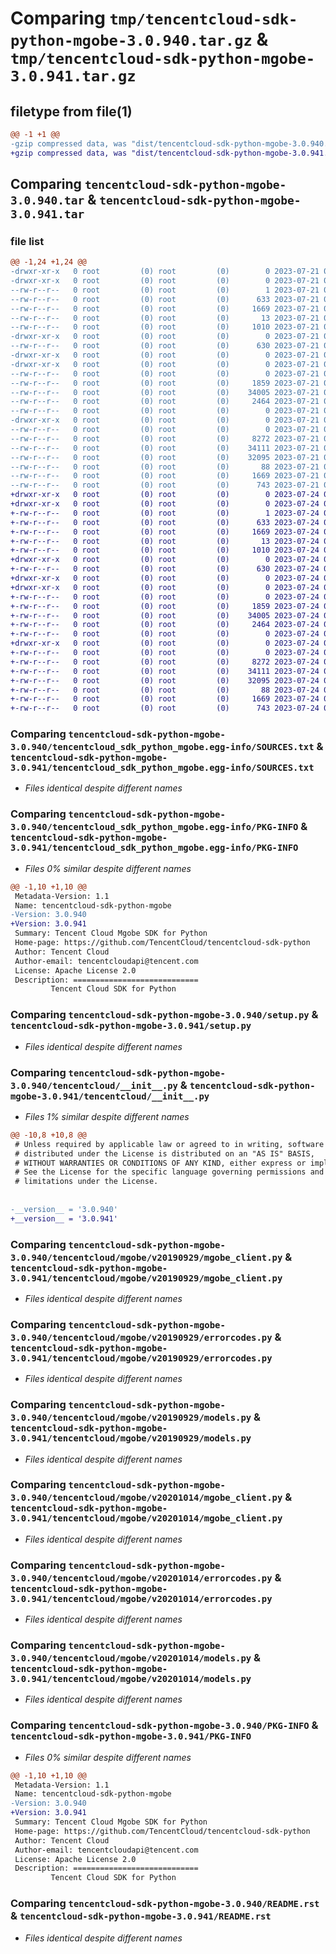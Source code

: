 # Comparing `tmp/tencentcloud-sdk-python-mgobe-3.0.940.tar.gz` & `tmp/tencentcloud-sdk-python-mgobe-3.0.941.tar.gz`

## filetype from file(1)

```diff
@@ -1 +1 @@
-gzip compressed data, was "dist/tencentcloud-sdk-python-mgobe-3.0.940.tar", last modified: Fri Jul 21 00:45:47 2023, max compression
+gzip compressed data, was "dist/tencentcloud-sdk-python-mgobe-3.0.941.tar", last modified: Mon Jul 24 00:40:09 2023, max compression
```

## Comparing `tencentcloud-sdk-python-mgobe-3.0.940.tar` & `tencentcloud-sdk-python-mgobe-3.0.941.tar`

### file list

```diff
@@ -1,24 +1,24 @@
-drwxr-xr-x   0 root         (0) root         (0)        0 2023-07-21 00:45:47.000000 tencentcloud-sdk-python-mgobe-3.0.940/
-drwxr-xr-x   0 root         (0) root         (0)        0 2023-07-21 00:45:47.000000 tencentcloud-sdk-python-mgobe-3.0.940/tencentcloud_sdk_python_mgobe.egg-info/
--rw-r--r--   0 root         (0) root         (0)        1 2023-07-21 00:45:47.000000 tencentcloud-sdk-python-mgobe-3.0.940/tencentcloud_sdk_python_mgobe.egg-info/dependency_links.txt
--rw-r--r--   0 root         (0) root         (0)      633 2023-07-21 00:45:47.000000 tencentcloud-sdk-python-mgobe-3.0.940/tencentcloud_sdk_python_mgobe.egg-info/SOURCES.txt
--rw-r--r--   0 root         (0) root         (0)     1669 2023-07-21 00:45:47.000000 tencentcloud-sdk-python-mgobe-3.0.940/tencentcloud_sdk_python_mgobe.egg-info/PKG-INFO
--rw-r--r--   0 root         (0) root         (0)       13 2023-07-21 00:45:47.000000 tencentcloud-sdk-python-mgobe-3.0.940/tencentcloud_sdk_python_mgobe.egg-info/top_level.txt
--rw-r--r--   0 root         (0) root         (0)     1010 2023-07-21 00:45:46.000000 tencentcloud-sdk-python-mgobe-3.0.940/setup.py
-drwxr-xr-x   0 root         (0) root         (0)        0 2023-07-21 00:45:47.000000 tencentcloud-sdk-python-mgobe-3.0.940/tencentcloud/
--rw-r--r--   0 root         (0) root         (0)      630 2023-07-21 00:45:46.000000 tencentcloud-sdk-python-mgobe-3.0.940/tencentcloud/__init__.py
-drwxr-xr-x   0 root         (0) root         (0)        0 2023-07-21 00:45:47.000000 tencentcloud-sdk-python-mgobe-3.0.940/tencentcloud/mgobe/
-drwxr-xr-x   0 root         (0) root         (0)        0 2023-07-21 00:45:47.000000 tencentcloud-sdk-python-mgobe-3.0.940/tencentcloud/mgobe/v20190929/
--rw-r--r--   0 root         (0) root         (0)        0 2023-07-21 00:45:46.000000 tencentcloud-sdk-python-mgobe-3.0.940/tencentcloud/mgobe/v20190929/__init__.py
--rw-r--r--   0 root         (0) root         (0)     1859 2023-07-21 00:45:46.000000 tencentcloud-sdk-python-mgobe-3.0.940/tencentcloud/mgobe/v20190929/mgobe_client.py
--rw-r--r--   0 root         (0) root         (0)    34005 2023-07-21 00:45:46.000000 tencentcloud-sdk-python-mgobe-3.0.940/tencentcloud/mgobe/v20190929/errorcodes.py
--rw-r--r--   0 root         (0) root         (0)     2464 2023-07-21 00:45:46.000000 tencentcloud-sdk-python-mgobe-3.0.940/tencentcloud/mgobe/v20190929/models.py
--rw-r--r--   0 root         (0) root         (0)        0 2023-07-21 00:45:46.000000 tencentcloud-sdk-python-mgobe-3.0.940/tencentcloud/mgobe/__init__.py
-drwxr-xr-x   0 root         (0) root         (0)        0 2023-07-21 00:45:47.000000 tencentcloud-sdk-python-mgobe-3.0.940/tencentcloud/mgobe/v20201014/
--rw-r--r--   0 root         (0) root         (0)        0 2023-07-21 00:45:46.000000 tencentcloud-sdk-python-mgobe-3.0.940/tencentcloud/mgobe/v20201014/__init__.py
--rw-r--r--   0 root         (0) root         (0)     8272 2023-07-21 00:45:46.000000 tencentcloud-sdk-python-mgobe-3.0.940/tencentcloud/mgobe/v20201014/mgobe_client.py
--rw-r--r--   0 root         (0) root         (0)    34111 2023-07-21 00:45:46.000000 tencentcloud-sdk-python-mgobe-3.0.940/tencentcloud/mgobe/v20201014/errorcodes.py
--rw-r--r--   0 root         (0) root         (0)    32095 2023-07-21 00:45:46.000000 tencentcloud-sdk-python-mgobe-3.0.940/tencentcloud/mgobe/v20201014/models.py
--rw-r--r--   0 root         (0) root         (0)       88 2023-07-21 00:45:47.000000 tencentcloud-sdk-python-mgobe-3.0.940/setup.cfg
--rw-r--r--   0 root         (0) root         (0)     1669 2023-07-21 00:45:47.000000 tencentcloud-sdk-python-mgobe-3.0.940/PKG-INFO
--rw-r--r--   0 root         (0) root         (0)      743 2023-07-21 00:45:46.000000 tencentcloud-sdk-python-mgobe-3.0.940/README.rst
+drwxr-xr-x   0 root         (0) root         (0)        0 2023-07-24 00:40:09.000000 tencentcloud-sdk-python-mgobe-3.0.941/
+drwxr-xr-x   0 root         (0) root         (0)        0 2023-07-24 00:40:09.000000 tencentcloud-sdk-python-mgobe-3.0.941/tencentcloud_sdk_python_mgobe.egg-info/
+-rw-r--r--   0 root         (0) root         (0)        1 2023-07-24 00:40:09.000000 tencentcloud-sdk-python-mgobe-3.0.941/tencentcloud_sdk_python_mgobe.egg-info/dependency_links.txt
+-rw-r--r--   0 root         (0) root         (0)      633 2023-07-24 00:40:09.000000 tencentcloud-sdk-python-mgobe-3.0.941/tencentcloud_sdk_python_mgobe.egg-info/SOURCES.txt
+-rw-r--r--   0 root         (0) root         (0)     1669 2023-07-24 00:40:09.000000 tencentcloud-sdk-python-mgobe-3.0.941/tencentcloud_sdk_python_mgobe.egg-info/PKG-INFO
+-rw-r--r--   0 root         (0) root         (0)       13 2023-07-24 00:40:09.000000 tencentcloud-sdk-python-mgobe-3.0.941/tencentcloud_sdk_python_mgobe.egg-info/top_level.txt
+-rw-r--r--   0 root         (0) root         (0)     1010 2023-07-24 00:40:09.000000 tencentcloud-sdk-python-mgobe-3.0.941/setup.py
+drwxr-xr-x   0 root         (0) root         (0)        0 2023-07-24 00:40:09.000000 tencentcloud-sdk-python-mgobe-3.0.941/tencentcloud/
+-rw-r--r--   0 root         (0) root         (0)      630 2023-07-24 00:40:09.000000 tencentcloud-sdk-python-mgobe-3.0.941/tencentcloud/__init__.py
+drwxr-xr-x   0 root         (0) root         (0)        0 2023-07-24 00:40:09.000000 tencentcloud-sdk-python-mgobe-3.0.941/tencentcloud/mgobe/
+drwxr-xr-x   0 root         (0) root         (0)        0 2023-07-24 00:40:09.000000 tencentcloud-sdk-python-mgobe-3.0.941/tencentcloud/mgobe/v20190929/
+-rw-r--r--   0 root         (0) root         (0)        0 2023-07-24 00:40:09.000000 tencentcloud-sdk-python-mgobe-3.0.941/tencentcloud/mgobe/v20190929/__init__.py
+-rw-r--r--   0 root         (0) root         (0)     1859 2023-07-24 00:40:09.000000 tencentcloud-sdk-python-mgobe-3.0.941/tencentcloud/mgobe/v20190929/mgobe_client.py
+-rw-r--r--   0 root         (0) root         (0)    34005 2023-07-24 00:40:09.000000 tencentcloud-sdk-python-mgobe-3.0.941/tencentcloud/mgobe/v20190929/errorcodes.py
+-rw-r--r--   0 root         (0) root         (0)     2464 2023-07-24 00:40:09.000000 tencentcloud-sdk-python-mgobe-3.0.941/tencentcloud/mgobe/v20190929/models.py
+-rw-r--r--   0 root         (0) root         (0)        0 2023-07-24 00:40:09.000000 tencentcloud-sdk-python-mgobe-3.0.941/tencentcloud/mgobe/__init__.py
+drwxr-xr-x   0 root         (0) root         (0)        0 2023-07-24 00:40:09.000000 tencentcloud-sdk-python-mgobe-3.0.941/tencentcloud/mgobe/v20201014/
+-rw-r--r--   0 root         (0) root         (0)        0 2023-07-24 00:40:09.000000 tencentcloud-sdk-python-mgobe-3.0.941/tencentcloud/mgobe/v20201014/__init__.py
+-rw-r--r--   0 root         (0) root         (0)     8272 2023-07-24 00:40:09.000000 tencentcloud-sdk-python-mgobe-3.0.941/tencentcloud/mgobe/v20201014/mgobe_client.py
+-rw-r--r--   0 root         (0) root         (0)    34111 2023-07-24 00:40:09.000000 tencentcloud-sdk-python-mgobe-3.0.941/tencentcloud/mgobe/v20201014/errorcodes.py
+-rw-r--r--   0 root         (0) root         (0)    32095 2023-07-24 00:40:09.000000 tencentcloud-sdk-python-mgobe-3.0.941/tencentcloud/mgobe/v20201014/models.py
+-rw-r--r--   0 root         (0) root         (0)       88 2023-07-24 00:40:09.000000 tencentcloud-sdk-python-mgobe-3.0.941/setup.cfg
+-rw-r--r--   0 root         (0) root         (0)     1669 2023-07-24 00:40:09.000000 tencentcloud-sdk-python-mgobe-3.0.941/PKG-INFO
+-rw-r--r--   0 root         (0) root         (0)      743 2023-07-24 00:40:09.000000 tencentcloud-sdk-python-mgobe-3.0.941/README.rst
```

### Comparing `tencentcloud-sdk-python-mgobe-3.0.940/tencentcloud_sdk_python_mgobe.egg-info/SOURCES.txt` & `tencentcloud-sdk-python-mgobe-3.0.941/tencentcloud_sdk_python_mgobe.egg-info/SOURCES.txt`

 * *Files identical despite different names*

### Comparing `tencentcloud-sdk-python-mgobe-3.0.940/tencentcloud_sdk_python_mgobe.egg-info/PKG-INFO` & `tencentcloud-sdk-python-mgobe-3.0.941/tencentcloud_sdk_python_mgobe.egg-info/PKG-INFO`

 * *Files 0% similar despite different names*

```diff
@@ -1,10 +1,10 @@
 Metadata-Version: 1.1
 Name: tencentcloud-sdk-python-mgobe
-Version: 3.0.940
+Version: 3.0.941
 Summary: Tencent Cloud Mgobe SDK for Python
 Home-page: https://github.com/TencentCloud/tencentcloud-sdk-python
 Author: Tencent Cloud
 Author-email: tencentcloudapi@tencent.com
 License: Apache License 2.0
 Description: ============================
         Tencent Cloud SDK for Python
```

### Comparing `tencentcloud-sdk-python-mgobe-3.0.940/setup.py` & `tencentcloud-sdk-python-mgobe-3.0.941/setup.py`

 * *Files identical despite different names*

### Comparing `tencentcloud-sdk-python-mgobe-3.0.940/tencentcloud/__init__.py` & `tencentcloud-sdk-python-mgobe-3.0.941/tencentcloud/__init__.py`

 * *Files 1% similar despite different names*

```diff
@@ -10,8 +10,8 @@
 # Unless required by applicable law or agreed to in writing, software
 # distributed under the License is distributed on an "AS IS" BASIS,
 # WITHOUT WARRANTIES OR CONDITIONS OF ANY KIND, either express or implied.
 # See the License for the specific language governing permissions and
 # limitations under the License.
 
 
-__version__ = '3.0.940'
+__version__ = '3.0.941'
```

### Comparing `tencentcloud-sdk-python-mgobe-3.0.940/tencentcloud/mgobe/v20190929/mgobe_client.py` & `tencentcloud-sdk-python-mgobe-3.0.941/tencentcloud/mgobe/v20190929/mgobe_client.py`

 * *Files identical despite different names*

### Comparing `tencentcloud-sdk-python-mgobe-3.0.940/tencentcloud/mgobe/v20190929/errorcodes.py` & `tencentcloud-sdk-python-mgobe-3.0.941/tencentcloud/mgobe/v20190929/errorcodes.py`

 * *Files identical despite different names*

### Comparing `tencentcloud-sdk-python-mgobe-3.0.940/tencentcloud/mgobe/v20190929/models.py` & `tencentcloud-sdk-python-mgobe-3.0.941/tencentcloud/mgobe/v20190929/models.py`

 * *Files identical despite different names*

### Comparing `tencentcloud-sdk-python-mgobe-3.0.940/tencentcloud/mgobe/v20201014/mgobe_client.py` & `tencentcloud-sdk-python-mgobe-3.0.941/tencentcloud/mgobe/v20201014/mgobe_client.py`

 * *Files identical despite different names*

### Comparing `tencentcloud-sdk-python-mgobe-3.0.940/tencentcloud/mgobe/v20201014/errorcodes.py` & `tencentcloud-sdk-python-mgobe-3.0.941/tencentcloud/mgobe/v20201014/errorcodes.py`

 * *Files identical despite different names*

### Comparing `tencentcloud-sdk-python-mgobe-3.0.940/tencentcloud/mgobe/v20201014/models.py` & `tencentcloud-sdk-python-mgobe-3.0.941/tencentcloud/mgobe/v20201014/models.py`

 * *Files identical despite different names*

### Comparing `tencentcloud-sdk-python-mgobe-3.0.940/PKG-INFO` & `tencentcloud-sdk-python-mgobe-3.0.941/PKG-INFO`

 * *Files 0% similar despite different names*

```diff
@@ -1,10 +1,10 @@
 Metadata-Version: 1.1
 Name: tencentcloud-sdk-python-mgobe
-Version: 3.0.940
+Version: 3.0.941
 Summary: Tencent Cloud Mgobe SDK for Python
 Home-page: https://github.com/TencentCloud/tencentcloud-sdk-python
 Author: Tencent Cloud
 Author-email: tencentcloudapi@tencent.com
 License: Apache License 2.0
 Description: ============================
         Tencent Cloud SDK for Python
```

### Comparing `tencentcloud-sdk-python-mgobe-3.0.940/README.rst` & `tencentcloud-sdk-python-mgobe-3.0.941/README.rst`

 * *Files identical despite different names*

